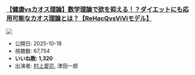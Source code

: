 ### [【健康vsカオス理論】数学理論で欲を抑える！？ダイエットにも応用可能なカオス理論とは？【ReHacQvsViViモデル】](https://www.youtube.com/watch?v=V1jBG7iCi1Y)
[![](https://img.youtube.com/vi/V1jBG7iCi1Y/sddefault.jpg)](https://www.youtube.com/watch?v=V1jBG7iCi1Y)
-   公開日: 2025-10-18
-   視聴数: 67,754
-   **いいね数: 1,320**
-   出演者: [村上愛花](/rehacq_fan/people/村上愛花 "wikilink"), 津田一郎
